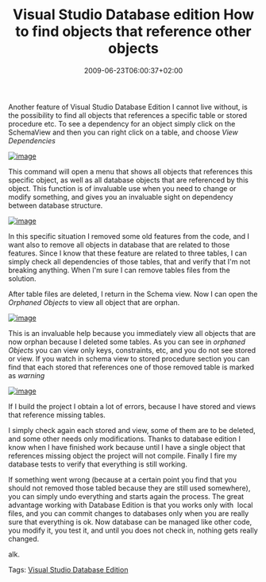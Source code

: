 ﻿---
title: "Visual Studio Database edition How to find objects that reference other objects"
description: ""
date: 2009-06-23T06:00:37+02:00
draft: false
tags: [NET framework,General]
categories: [NET framework,General]
---
Another feature of Visual Studio Database Edition I cannot live without, is the possibility to find all objects that references a specific table or stored procedure etc. To see a dependency for an object simply click on the SchemaView and then you can right click on a table, and choose *View Dependencies*

[![image](https://www.codewrecks.com/blog/wp-content/uploads/2009/06/image-thumb30.png "image")](https://www.codewrecks.com/blog/wp-content/uploads/2009/06/image30.png)

This command will open a menu that shows all objects that references this specific object, as well as all database objects that are referenced by this object. This function is of invaluable use when you need to change or modify something, and gives you an invaluable sight on dependency between database structure.

[![image](https://www.codewrecks.com/blog/wp-content/uploads/2009/06/image-thumb31.png "image")](https://www.codewrecks.com/blog/wp-content/uploads/2009/06/image31.png)

In this specific situation I removed some old features from the code, and I want also to remove all objects in database that are related to those features. Since I know that these feature are related to three tables, I can simply check all dependencies of those tables, that and verify that I'm not breaking anything. When I'm sure I can remove tables files from the solution.

After table files are deleted, I return in the Schema view. Now I can open the *Orphaned Objects* to view all object that are orphan.

[![image](https://www.codewrecks.com/blog/wp-content/uploads/2009/06/image-thumb32.png "image")](https://www.codewrecks.com/blog/wp-content/uploads/2009/06/image32.png)

This is an invaluable help because you immediately view all objects that are now orphan because I deleted some tables. As you can see in *orphaned Objects* you can view only keys, constraints, etc, and you do not see stored or view. If you watch in schema view to stored procedure section you can find that each stored that references one of those removed table is marked as *warning*

[![image](https://www.codewrecks.com/blog/wp-content/uploads/2009/06/image-thumb33.png "image")](https://www.codewrecks.com/blog/wp-content/uploads/2009/06/image33.png)

If I build the project I obtain a lot of errors, because I have stored and views that reference missing tables.

I simply check again each stored and view, some of them are to be deleted, and some other needs only modifications. Thanks to database edition I know when I have finished work because until I have a single object that references missing object the project will not compile. Finally I fire my database tests to verify that everything is still working.

If something went wrong (because at a certain point you find that you should not removed those tabled because they are still used somewhere), you can simply undo everything and starts again the process. The great advantage working with Database Edition is that you works only with  local files, and you can commit changes to databases only when you are really sure that everything is ok. Now database can be managed like other code, you modify it, you test it, and until you does not check in, nothing gets really changed.

alk.

Tags: [Visual Studio Database Edition](http://technorati.com/tag/Visual%20Studio%20Database%20Edition)

